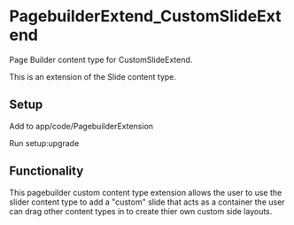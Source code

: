 # PagebuilderExtend_CustomSlideExtend

Page Builder content type for CustomSlideExtend.

This is an extension of the Slide content type.

## Setup

Add to app/code/PagebuilderExtension

Run setup:upgrade

## Functionality

This pagebuilder custom content type extension allows the user to use the slider content type
to add a "custom" slide that acts as a container the user can drag other content types in to 
create thier own custom side layouts.
